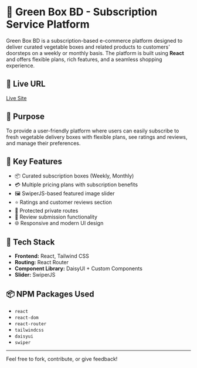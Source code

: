 # 🥬 Green Box BD - Subscription Service Platform

Green Box BD is a subscription-based e-commerce platform designed to deliver curated vegetable boxes and related products to customers' doorsteps on a weekly or monthly basis. The platform is built using **React** and offers flexible plans, rich features, and a seamless shopping experience.

## 🔗 Live URL

[Live Site](https://greenbox-bd.web.app/)

## 🎯 Purpose

To provide a user-friendly platform where users can easily subscribe to fresh vegetable delivery boxes with flexible plans, see ratings and reviews, and manage their preferences.

## 🌟 Key Features

- 📦 Curated subscription boxes (Weekly, Monthly)
- 💳 Multiple pricing plans with subscription benefits
- 🖼️ SwiperJS-based featured image slider
- ⭐ Ratings and customer reviews section
- 🔐 Protected private routes
- 📝 Review submission functionality
- 🌐 Responsive and modern UI design

## 🧰 Tech Stack

- **Frontend:** React, Tailwind CSS
- **Routing:** React Router
- **Component Library:** DaisyUI + Custom Components
- **Slider:** SwiperJS

## 📦 NPM Packages Used

- `react`
- `react-dom`
- `react-router`
- `tailwindcss`
- `daisyui`
- `swiper`

---

Feel free to fork, contribute, or give feedback!
